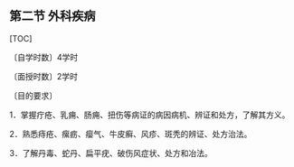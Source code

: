 ## 第二节  外科疾病

[TOC]

〔自学时数〕4学时

〔面授时数〕2学时

〔目的要求〕

1．掌握疔疮、乳痈、肠痈、扭伤等病证的病因病机、辨证和处方，了解其方义。

2．熟悉痔疮、瘰疬、瘿气、牛皮癣、风疹、斑秃的辨证、处方治法。

3．了解丹毒、蛇丹、扁平疣、破伤风症状、处方和冶法。
